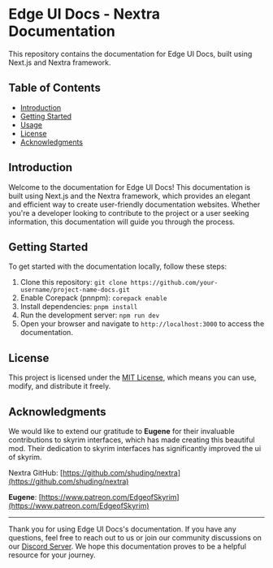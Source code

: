 # Edge UI Docs - Nextra Documentation

This repository contains the documentation for Edge UI Docs, built using Next.js and Nextra framework.

## Table of Contents

- [Introduction](#introduction)
- [Getting Started](#getting-started)
- [Usage](#usage)
- [License](#license)
- [Acknowledgments](#acknowledgments)

## Introduction

Welcome to the documentation for Edge UI Docs! This documentation is built using Next.js and the Nextra framework, which provides an elegant and efficient way to create user-friendly documentation websites. Whether you're a developer looking to contribute to the project or a user seeking information, this documentation will guide you through the process.

## Getting Started

To get started with the documentation locally, follow these steps:

1. Clone this repository: `git clone https://github.com/your-username/project-name-docs.git`
2. Enable Corepack (pnnpm): `corepack enable`
3. Install dependencies: `pnpm install`
4. Run the development server: `npm run dev`
5. Open your browser and navigate to `http://localhost:3000` to access the documentation.

## License

This project is licensed under the [MIT License](LICENSE), which means you can use, modify, and distribute it freely.

## Acknowledgments

We would like to extend our gratitude to **Eugene** for their invaluable contributions to skyrim interfaces, which has made creating this beautiful mod. Their dedication to skyrim interfaces has significantly improved the ui of skyrim.

Nextra GitHub: [https://github.com/shuding/nextra](https://github.com/shuding/nextra)

**Eugene**: [https://www.patreon.com/EdgeofSkyrim](https://www.patreon.com/EdgeofSkyrim)

---

Thank you for using Edge UI Docs's documentation. If you have any questions, feel free to reach out to us or join our community discussions on our [Discord Server](https://discord.gg/wY72prnd). We hope this documentation proves to be a helpful resource for your journey.
